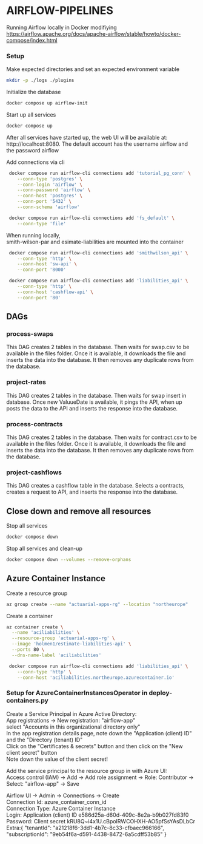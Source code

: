 # AIRFLOW-PIPELINES

Running Airflow locally in Docker modifiying  
https://airflow.apache.org/docs/apache-airflow/stable/howto/docker-compose/index.html


### Setup
Make expected directories and set an expected environment variable
```bash 
mkdir -p ./logs ./plugins
```

Initialize the database
```bash
docker compose up airflow-init
```

Start up all services
```bash
docker compose up
```

After all services have started up, the web UI will be available at: http://localhost:8080. The default account has the username airflow and the password airflow

Add connections via cli 
```bash
 docker compose run airflow-cli connections add 'tutorial_pg_conn' \
    --conn-type 'postgres' \
    --conn-login 'airflow' \
    --conn-password 'airflow' \
    --conn-host 'postgres' \
    --conn-port '5432' \
    --conn-schema 'airflow'
```

```bash
 docker compose run airflow-cli connections add 'fs_default' \
    --conn-type 'file'
```

When running locally,  
smith-wilson-par and esimate-liabilities are mounted into the container
```bash
 docker compose run airflow-cli connections add 'smithwilson_api' \
    --conn-type 'http' \
    --conn-host 'sw-api' \
    --conn-port '8000'
```
```bash
 docker compose run airflow-cli connections add 'liabilities_api' \
    --conn-type 'http' \
    --conn-host 'cashflow-api' \
    --conn-port '80'
```



## DAGs
### process-swaps
This DAG creates 2 tables in the database. Then waits for swap.csv to be available in the files folder. Once it is available, it downloads the file and inserts the data into the database. It then removes any duplicate rows from the database.

### project-rates
This DAG creates 2 tables in the database. Then waits for swap insert in database. Once new ValuueDate is available, it pings the API, when up posts the data to the API and inserts the response into the database.

### process-contracts
This DAG creates 2 tables in the database. Then waits for contract.csv to be available in the files folder. Once it is available, it downloads the file and inserts the data into the database. It then removes any duplicate rows from the database.

### project-cashflows
This DAG creates a cashflow table in the database.
Selects a contracts, creates a request to API, and inserts the response into the database.

## Close down and remove all resources

Stop all services
```bash
docker compose down
```

 Stop all services and clean-up
 ```bash
docker compose down --volumes --remove-orphans
```



## Azure Container Instance

Create a resource group  
```bash
az group create --name "actuarial-apps-rg" --location "northeurope"
```

Create a container
```bash
az container create \
  --name 'aciliabilities' \
  --resource-group 'actuarial-apps-rg' \
  --image 'holmen1/estimate-liabilities-api' \
  --ports 80 \
  --dns-name-label 'aciliabilities'
```

```bash
 docker compose run airflow-cli connections add 'liabilities_api' \
    --conn-type 'http' \
    --conn-host 'aciliabilities.northeurope.azurecontainer.io'
```

### Setup for AzureContainerInstancesOperator in deploy-containers.py
Create a Service Principal in Azure Active Directory:  
App registrations -> New registration: "airflow-app"  
select "Accounts in this organizational directory only"  
In the app registration details page, note down the "Application (client) ID" and the "Directory (tenant) ID"  
Click on the "Certificates & secrets" button and then click on the "New client secret" button  
Note down the value of the client secret! 

Add the service principal to the resource group in with Azure UI:  
Access control (IAM) -> Add -> Add role assignment -> Role: Contributor -> Select: "airflow-app" -> Save  

Airflow UI -> Admin -> Connections -> Create  
Connection Id: azure_container_conn_id  
Connection Type: Azure Container Instance  
Login: Application (client) ID e586d25a-d60d-409c-8e2a-b9b027fd83f0  
Password: Client secret kRU8Q~i4x1U.cBpoIRWCOHXH-AO5pfSsYAsDLbCr  
Extra:{
  "tenantId": "a21218f6-3dd1-4b7c-8c33-cfbaec966166",
  "subscriptionId": "9eb54f6a-d591-4438-8472-6a5cdff53b85"
}  

